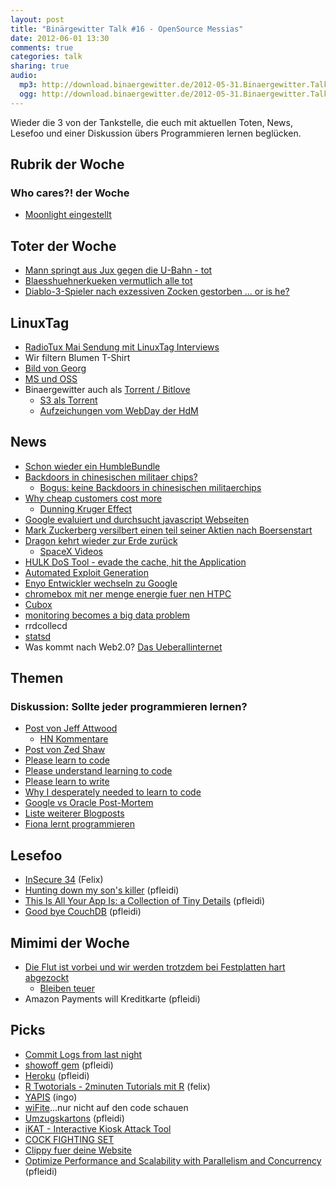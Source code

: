 ```yaml
---
layout: post
title: "Binärgewitter Talk #16 - OpenSource Messias"
date: 2012-06-01 13:30
comments: true
categories: talk
sharing: true
audio:
  mp3: http://download.binaergewitter.de/2012-05-31.Binaergewitter.Talk.16.mp3
  ogg: http://download.binaergewitter.de/2012-05-31.Binaergewitter.Talk.16.ogg
---
```

Wieder die 3 von der Tankstelle, die euch mit aktuellen Toten, News, Lesefoo und einer Diskussion übers Programmieren lernen beglücken.

## Rubrik der Woche

### Who cares?! der Woche 

* [Moonlight eingestellt]( http://www.golem.de/news/miguel-de-icaza-moonlight-ist-eingestellt-1205-92137.html )

## Toter der Woche

- [Mann springt aus Jux gegen die U-Bahn - tot]( http://www.blick.ch/news/ausland/mann-springt-aus-jux-gegen-u-bahn-tot-id1901395.html )
- [Blaesshuehnerkueken vermutlich alle tot]( http://www.suedkurier.de/region/bodenseekreis-oberschwaben/ueberlingen/Blaesshuhnkueken-vermutlich-alle-tot;art372495,5522455 )
- [Diablo-3-Spieler nach exzessiven Zocken gestorben ... or is he?]( http://www.pcgameshardware.de/aid,886248/Diablo-3-Spieler-angeblich-nach-exzessivem-Zocken-verstorben-widerspruechliche-Berichterstattung/Rollenspiel-Adventure/News/ )

## LinuxTag

* [RadioTux Mai Sendung mit LinuxTag Interviews](http://blog.radiotux.de/index.php?/archives/7959-RadioTux-Sendung-Mai-2012.html )
* Wir filtern Blumen T-Shirt
 * [Bild von Georg]( https://twitter.com/ingoebel/status/206019781470593024/photo/1 )
* [MS und OSS]( http://www.heise.de/newsticker/meldung/Microsoft-und-Open-Source-sind-1588154.html )
* Binaergewitter auch als [Torrent / Bitlove]( http://bitlove.org/binaergewitter/talk )
     - [S3 als Torrent]( http://docs.amazonwebservices.com/AmazonS3/latest/API/RESTObjectGETtorrent.html )
     - [Aufzeichungen vom WebDay der HdM]( http://events.mi.hdm-stuttgart.de/2012-05-25-5-webday )

## News

- [Schon wieder ein HumbleBundle](http://www.humblebundle.com/ )
- [Backdoors in chinesischen militaer chips?]( http://www.cl.cam.ac.uk/~sps32/sec_news.html#Assurance )
    * [Bogus: keine Backdoors in chinesischen militaerchips]( http://erratasec.blogspot.de/2012/05/bogus-story-no-chinese-backdoor-in.html )
- [Why cheap customers cost more]( http://sachagreif.com/why-cheap-customers-cost-more/ )
    * [Dunning Kruger Effect]( http://de.wikipedia.org/wiki/Dunning-Kruger-Effekt )
- [Google evaluiert und durchsucht javascript Webseiten]( http://search.slashdot.org/story/12/05/26/0310246/google-now-searches-javascript )
- [Mark Zuckerberg versilbert einen teil seiner Aktien nach Boersenstart]( http://news.ycombinator.net/item?id=4013142 )
- [Dragon kehrt wieder zur Erde zurück]( http://www.golem.de/news/raumfahrt-dragon-kommt-zurueck-zur-erde-1205-92200.html )
    * [SpaceX Videos]( http://vimeo.com/spacexlaunch/videos )
- [HULK DoS Tool - evade the cache, hit the Application]( http://www.pentestit.com/hulk-the-web-server-dos-tool/ )
- [Automated Exploit Generation]( http://security.ece.cmu.edu/aeg/ )
- [Enyo Entwickler wechseln zu Google]( http://arstechnica.com/gadgets/2012/05/team-behind-webos-enyo-framework-reportedly-leaving-hp-and-joining-google/ )
- [chromebox mit ner menge energie fuer nen HTPC](https://www.google.com/intl/en/chrome/devices/chromebox.html )
- [Cubox](http://www.solid-run.com/products/cubox )
- [monitoring becomes a big data problem]( http://www.real-user-monitoring.com/too-much-information-monitoring-becomes-a-big-data-problem/ )
- rrdcollecd
- [statsd]( https://github.com/etsy/statsd )
- Was kommt nach Web2.0? [Das Ueberallinternet]( http://www.slideshare.net/maerys/relicamp12-ueberallinternet )

## Themen

### Diskussion: Sollte jeder programmieren lernen?

- [Post von Jeff Attwood]( http://www.codinghorror.com/blog/2012/05/please-dont-learn-to-code.html )
    * [HN Kommentare]( http://news.ycombinator.com/item?id=3975744 )
- [Post von Zed Shaw]( http://learncodethehardway.org/blog/MAY_15_2012.html )
- [Please learn to code]( http://sachagreif.com/please-learn-to-code/ )
- [Please understand learning to code]( http://dave.fayr.am/posts/2012-05-15-please-understand-learning-to-code.html )
- [Please learn to write]( http://www.randsinrepose.com/archives/2012/05/16/please_learn_to_write.html )
- [Why I desperately needed to learn to code]( http://influencehacks.com/why-i-desperately-needed-to-learn-to-code )
- [Google vs Oracle Post-Mortem](http://www.brightsideofnews.com/news/2012/5/25/oracle-vs-google-post-mortem-judge-knows-programming.aspx )
- [Liste weiterer Blogposts]( http://edceekays.blogspot.de/2012/05/please-dont-learn-to-code-versus-please.html )
- [Fiona lernt programmieren]( https://fionalerntprogrammieren.wordpress.com/ )

## Lesefoo

- [InSecure 34]( https://www.net-security.org/dl/insecure/INSECURE-Mag-34.pdf ) (Felix)
- [Hunting down my son's killer]( http://matt.might.net/articles/my-sons-killer/ ) (pfleidi)
- [This Is All Your App Is: a Collection of Tiny Details]( http://www.codinghorror.com/blog/2012/05/this-is-all-your-app-is-a-collection-of-tiny-details.html ) (pfleidi)
- [Good bye CouchDB]( http://saucelabs.com/blog/index.php/2012/05/goodbye-couchdb/ ) (pfleidi)

## Mimimi der Woche

- [Die Flut ist vorbei und wir werden trotzdem bei Festplatten hart abgezockt](http://arstechnica.com/information-technology/2012/05/hard-drive-supplies-back-to-pre-flood-levels-but-prices-arent/ )
    * [Bleiben teuer](http://www.heise.de/resale/meldung/Bitkom-Festplatten-bleiben-teuer-1572985.html )
- Amazon Payments will Kreditkarte (pfleidi)

## Picks

- [Commit Logs from last night]( http://www.commitlogsfromlastnight.com/ )
- [showoff gem]( https://github.com/schacon/showoff ) (pfleidi)
- [Heroku]( http://heroku.com ) (pfleidi)
- [R Twotorials - 2minuten Tutorials mit R]( http://www.twotorials.com/ ) (felix)
- [YAPIS]( http://yapis.geoclub.de/ ) (ingo)
- [wiFite]( http://code.google.com/p/wifite/ )...nur nicht auf den code schauen
- [Umzugskartons]( http://www.amazon.de/gp/product/B004UF5KLK/ref=as_li_ss_tl?ie=UTF8&tag=retinacast-21 ) (pfleidi)
- [iKAT - Interactive Kiosk Attack Tool]( http://ikat.ha.cked.net/Linux/ )
- [COCK FIGHTING SET]( http://www.amazon.de/gp/product/B004NTE48I/ref=as_li_ss_tl?ie=UTF8&tag=retinacast-21 )
- [Clippy fuer deine Website]( http://www.smore.com/clippy-js )
- [Optimize Performance and Scalability with Parallelism and Concurrency]( https://www.youtube.com/watch?v=ULdDuwf48kM ) (pfleidi)

